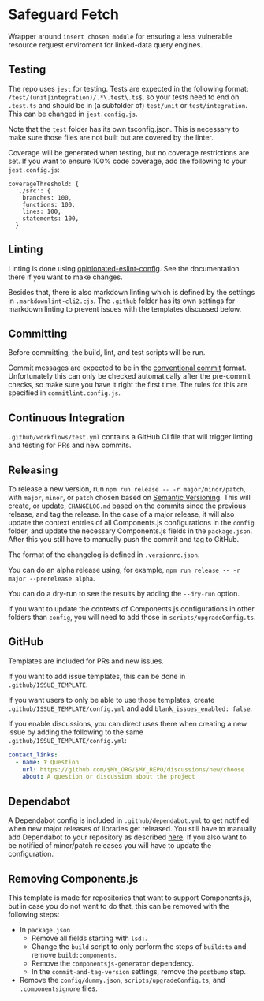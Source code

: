 # Safeguard Fetch

Wrapper around ``insert chosen module`` for ensuring a less vulnerable resource request enviroment for
linked-data query engines.

## Testing

The repo uses `jest` for testing.
Tests are expected in the following format: `/test/(unit|integration)/.*\.test\.ts$`,
so your tests need to end on `.test.ts` and should be in (a subfolder of) `test/unit` or `test/integration`.
This can be changed in `jest.config.js`.

Note that the `test` folder has its own tsconfig.json.
This is necessary to make sure those files are not built but are covered by the linter.

Coverage will be generated when testing,
but no coverage restrictions are set.
If you want to ensure 100% code coverage,
add the following to your `jest.config.js`:

```text
coverageThreshold: {
  './src': {
    branches: 100,
    functions: 100,
    lines: 100,
    statements: 100,
  }
```

## Linting

Linting is done using [opinionated-eslint-config](https://github.com/joachimvh/opinionated-eslint-config).
See the documentation there if you want to make changes.

Besides that, there is also markdown linting which is defined by the settings in `.markdownlint-cli2.cjs`.
The `.github` folder has its own settings for markdown linting to prevent issues with the templates discussed below.

## Committing

Before committing, the build, lint, and test scripts will be run.

Commit messages are expected to be in the [conventional commit](https://www.conventionalcommits.org/en/v1.0.0/) format.
Unfortunately this can only be checked automatically after the pre-commit checks,
so make sure you have it right the first time.
The rules for this are specified in `commitlint.config.js`.

## Continuous Integration

`.github/workflows/test.yml` contains a GitHub CI file that will trigger linting and testing for PRs and new commits.

## Releasing

To release a new version, run `npm run release -- -r major/minor/patch`,
with `major`, `minor`, or `patch` chosen based on [Semantic Versioning](https://semver.org/).
This will create, or update, `CHANGELOG.md` based on the commits since the previous release,
and tag the release.
In the case of a major release,
it will also update the context entries of all Components.js configurations in the `config` folder,
and update the necessary Components.js fields in the `package.json`.
After this you still have to manually push the commit and tag to GitHub.

The format of the changelog is defined in `.versionrc.json`.

You can do an alpha release using, for example, `npm run release -- -r major --prerelease alpha`.

You can do a dry-run to see the results by adding the `--dry-run` option.

If you want to update the contexts of Components.js configurations in other folders than `config`,
you will need to add those in `scripts/upgradeConfig.ts`.

## GitHub

Templates are included for PRs and new issues.

If you want to add issue templates, this can be done in `.github/ISSUE_TEMPLATE`.

If you want users to only be able to use those templates,
create `.github/ISSUE_TEMPLATE/config.yml` and add `blank_issues_enabled: false`.

If you enable discussions, you can direct uses there when creating a new issue
by adding the following to the same `.github/ISSUE_TEMPLATE/config.yml`:

```yaml
contact_links:
  - name: ❓ Question
    url: https://github.com/$MY_ORG/$MY_REPO/discussions/new/choose
    about: A question or discussion about the project
```

## Dependabot

A Dependabot config is included in `.github/dependabot.yml`
to get notified when new major releases of libraries get released.
You still have to manually add Dependabot to your repository
as described [here](https://docs.github.com/en/code-security/getting-started/dependabot-quickstart-guide).
If you also want to be notified of minor/patch releases you will have to update the configuration.

## Removing Components.js

This template is made for repositories that want to support Components.js,
but in case you do not want to do that, this can be removed with the following steps:

* In `package.json`
    * Remove all fields starting with `lsd:`.
    * Change the `build` script to only perform the steps of `build:ts` and remove `build:components`.
    * Remove the `componentsjs-generator` dependency.
    * In the `commit-and-tag-version` settings, remove the `postbump` step.
* Remove the `config/dummy.json`, `scripts/upgradeConfig.ts`, and `.componentsignore` files.
